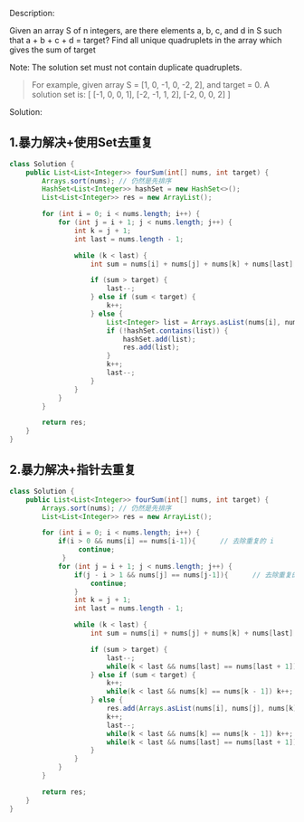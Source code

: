 Description:

Given an array S of n integers, are there elements a, b, c, and d in S such that a + b + c + d = target? Find all unique quadruplets in the array which gives the sum of target

Note: The solution set must not contain duplicate quadruplets.

>For example, given array S = [1, 0, -1, 0, -2, 2], and target = 0.
A solution set is:
[
  [-1,  0, 0, 1],
  [-2, -1, 1, 2],
  [-2,  0, 0, 2]
]


Solution:

## 1.暴力解决+使用Set去重复

```java
class Solution {
    public List<List<Integer>> fourSum(int[] nums, int target) {
        Arrays.sort(nums); // 仍然是先排序
        HashSet<List<Integer>> hashSet = new HashSet<>();
        List<List<Integer>> res = new ArrayList();

        for (int i = 0; i < nums.length; i++) {
            for (int j = i + 1; j < nums.length; j++) {
                int k = j + 1;
                int last = nums.length - 1;

                while (k < last) {
                    int sum = nums[i] + nums[j] + nums[k] + nums[last];

                    if (sum > target) {
                        last--;
                    } else if (sum < target) {
                        k++;
                    } else {
                        List<Integer> list = Arrays.asList(nums[i], nums[j], nums[k], nums[last]);
                        if (!hashSet.contains(list)) {
                            hashSet.add(list);
                            res.add(list);
                        }
                        k++;
                        last--;
                    }
                }
            }
        }

        return res;
    }
}
```

## 2.暴力解决+指针去重复

```java 
class Solution {
    public List<List<Integer>> fourSum(int[] nums, int target) {
        Arrays.sort(nums); // 仍然是先排序
        List<List<Integer>> res = new ArrayList();

        for (int i = 0; i < nums.length; i++) {
            if(i > 0 && nums[i] == nums[i-1]){      // 去除重复的 i
                 continue;
             }
            for (int j = i + 1; j < nums.length; j++) {
                if(j - i > 1 && nums[j] == nums[j-1]){      // 去除重复的 j
                    continue;
                }
                int k = j + 1;
                int last = nums.length - 1;

                while (k < last) {
                    int sum = nums[i] + nums[j] + nums[k] + nums[last];

                    if (sum > target) {
                        last--;
                        while(k < last && nums[last] == nums[last + 1]) last--;  // 去除重复的 last
                    } else if (sum < target) {
                        k++;
                        while(k < last && nums[k] == nums[k - 1]) k++;   // 去除重复的 k
                    } else {
                        res.add(Arrays.asList(nums[i], nums[j], nums[k], nums[last]));
                        k++;
                        last--;
                        while(k < last && nums[k] == nums[k - 1]) k++;  // 去除重复的 k
                        while(k < last && nums[last] == nums[last + 1]) last--;   // 去除重复的 last
                    }
                }
            }
        }

        return res;
    }
}
```
